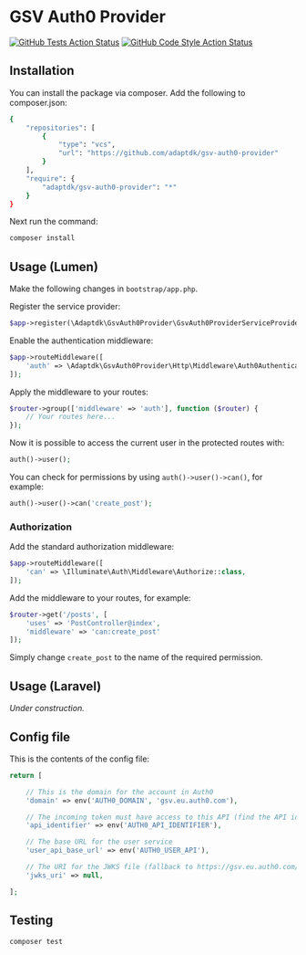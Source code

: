 # GSV Auth0 Provider

[![GitHub Tests Action Status](https://img.shields.io/github/workflow/status/adaptdk/gsv-auth0-provider/run-tests?label=tests)](https://github.com/adaptdk/gsv-auth0-provider/actions?query=workflow%3Arun-tests+branch%3Amain)
[![GitHub Code Style Action Status](https://img.shields.io/github/workflow/status/adaptdk/gsv-auth0-provider/Check%20&%20fix%20styling?label=code%20style)](https://github.com/adaptdk/gsv-auth0-provider/actions?query=workflow%3A"Check+%26+fix+styling"+branch%3Amain)

## Installation

You can install the package via composer. Add the following to composer.json:
```bash
{
    "repositories": [
        {
            "type": "vcs",
            "url": "https://github.com/adaptdk/gsv-auth0-provider"
        }
    ],
    "require": {
        "adaptdk/gsv-auth0-provider": "*"
    }
}
```

Next run the command:
```bash
composer install
```

## Usage (Lumen)

Make the following changes in `bootstrap/app.php`.

Register the service provider:
```php
$app->register(\Adaptdk\GsvAuth0Provider\GsvAuth0ProviderServiceProvider::class);
```

Enable the authentication middleware:
```php
$app->routeMiddleware([
    'auth' => \Adaptdk\GsvAuth0Provider\Http\Middleware\Auth0Authenticate::class,
]);
```

Apply the middleware to your routes:
```php
$router->group(['middleware' => 'auth'], function ($router) {
    // Your routes here...
});
```

Now it is possible to access the current user in the protected routes with:
```php
auth()->user();
```

You can check for permissions by using `auth()->user()->can()`, for example:
```php
auth()->user()->can('create_post');
```

### Authorization

Add the standard authorization middleware:
```php
$app->routeMiddleware([
    'can' => \Illuminate\Auth\Middleware\Authorize::class,
]);
```

Add the middleware to your routes, for example:
```php
$router->get('/posts', [
    'uses' => 'PostController@index',
    'middleware' => 'can:create_post'
]);
```

Simply change `create_post` to the name of the required permission.

## Usage (Laravel)

_Under construction._

## Config file

This is the contents of the config file:

```php
return [

    // This is the domain for the account in Auth0
    'domain' => env('AUTH0_DOMAIN', 'gsv.eu.auth0.com'),

    // The incoming token must have access to this API (find the API identifier in Auth0)
    'api_identifier' => env('AUTH0_API_IDENTIFIER'),

    // The base URL for the user service
    'user_api_base_url' => env('AUTH0_USER_API'),

    // The URI for the JWKS file (fallback to https://gsv.eu.auth0.com/.well-known/jwks.json)
    'jwks_uri' => null,

];
```

## Testing

```bash
composer test
```
